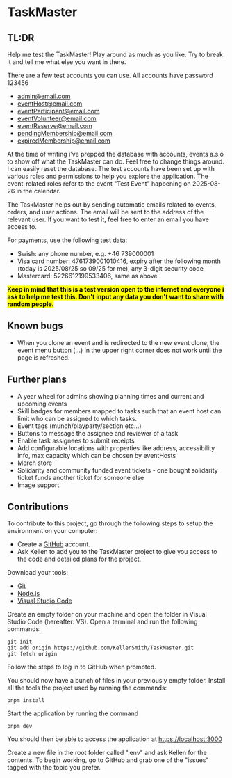 # TaskMaster

## TL:DR

Help me test the TaskMaster!
Play around as much as you like. Try to break it and tell me what else you want in there.

There are a few test accounts you can use. All accounts have password 123456

- admin@email.com
- eventHost@email.com
- eventParticipant@email.com
- eventVolunteer@email.com
- eventReserve@email.com
- pendingMembership@email.com
- expiredMembership@email.com

At the time of writing i've prepped the database with accounts, events a.s.o to show off what the TaskMaster can do. Feel free to change things around. I can easily reset the database.
The test accounts have been set up with various roles and permissions to help you explore the application. The event-related roles refer to the event "Test Event" happening on 2025-08-26 in the calendar.

The TaskMaster helps out by sending automatic emails related to events, orders, and user actions. The email will be sent to the address of the relevant user. If you want to test it, feel free to enter an email you have access to.

For payments, use the following test data:

- Swish: any phone number, e.g. +46 739000001
- Visa card number: 4761739001010416, expiry after the following month (today is 2025/08/25 so 09/25 for me), any 3-digit security code
- Mastercard: 5226612199533406, same as above

<mark>**Keep in mind that this is a test version open to the internet and everyone i ask to help me test this. Don't input any data you don't want to share with random people.**</mark>

## Known bugs

- When you clone an event and is redirected to the new event clone, the event menu button (...) in the upper right corner does not work until the page is refreshed.

## Further plans

- A year wheel for admins showing planning times and current and upcoming events
- Skill badges for members mapped to tasks such that an event host can limit who can be assigned to which tasks.
- Event tags (munch/playparty/section etc...)
- Buttons to message the assignee and reviewer of a task
- Enable task assignees to submit receipts
- Add configurable locations with properties like address, accessibility info, max capacity which can be chosen by eventHosts
- Merch store
- Solidarity and community funded event tickets - one bought solidarity ticket funds another ticket for someone else
- Image support

## Contributions

To contribute to this project, go through the following steps to setup the environment on your computer:

- Create a [GitHub](github.com) account.
- Ask Kellen to add you to the TaskMaster project to give you access to the code and detailed plans for the project.

Download your tools:

- [Git](https://git-scm.com/downloads)
- [Node.js](https://nodejs.org/en/download)
- [Visual Studio Code](https://visualstudio.microsoft.com/downloads/)

Create an empty folder on your machine and open the folder in Visual Studio Code (hereafter: VS). Open a terminal and run the following commands:

```
git init
git add origin https://github.com/KellenSmith/TaskMaster.git
git fetch origin
```

Follow the steps to log in to GitHub when prompted.

You should now have a bunch of files in your previously empty folder.
Install all the tools the project used by running the commands:

```
pnpm install
```

Start the application by running the command

```
pnpm dev
```

You should then be able to access the application at [https://localhost:3000](https://localhost:3000)

Create a new file in the root folder called ".env" and ask Kellen for the contents. To begin working, go to GitHub and grab one of the "issues" tagged with the topic you prefer.

